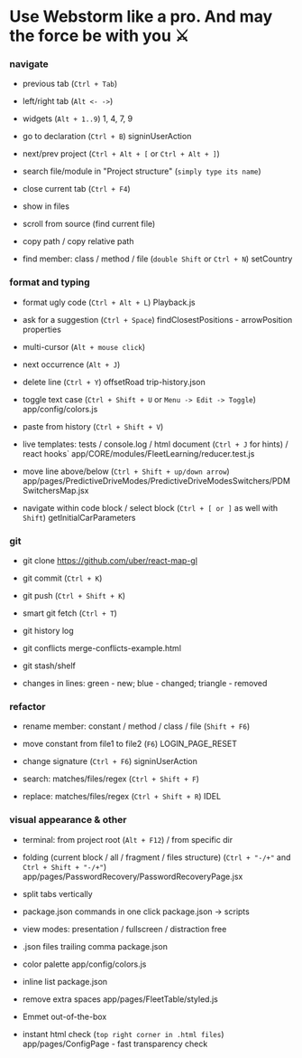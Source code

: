 # Use Webstorm like a pro. And may the force be with you ⚔️

### navigate
- previous tab (`Ctrl + Tab`)
- left/right tab (`Alt <- ->`)
- widgets (`Alt + 1..9`)
1, 4, 7, 9

- go to declaration (`Ctrl + B`)
signinUserAction

- next/prev project (`Ctrl + Alt + [` or `Ctrl + Alt + ]`)

- search file/module in "Project structure" (`simply type its name`)

- close current tab (`Ctrl + F4`)

- show in files

- scroll from source (find current file)

- copy path / copy relative path

- find member: class / method / file (`double Shift` or `Ctrl + N`)
setCountry

### format and typing
- format ugly code (`Ctrl + Alt + L`)
Playback.js

- ask for a suggestion (`Ctrl + Space`)
findClosestPositions - arrowPosition properties

- multi-cursor (`Alt + mouse click`)
- next occurrence (`Alt + J`)
- delete line (`Ctrl + Y`)
offsetRoad
trip-history.json

- toggle text case (`Ctrl + Shift + U` or `Menu -> Edit -> Toggle`)
app/config/colors.js

- paste from history (`Ctrl + Shift + V`)

- live templates: tests / console.log / html document (`Ctrl + J` for hints) / react hooks`
app/CORE/modules/FleetLearning/reducer.test.js

- move line above/below (`Ctrl + Shift + up/down arrow`)
app/pages/PredictiveDriveModes/PredictiveDriveModesSwitchers/PDMSwitchersMap.jsx

- navigate within code block / select block (`Ctrl + [ or ]` as well with `Shift`)
getInitialCarParameters

### git
- git clone
https://github.com/uber/react-map-gl

- git commit (`Ctrl + K`)
- git push (`Ctrl + Shift + K`)
- smart git fetch (`Ctrl + T`)
- git history log
- git conflicts
merge-conflicts-example.html

- git stash/shelf
- changes in lines: green - new; blue - changed; triangle - removed

### refactor
- rename member: constant / method / class / file (`Shift + F6`)
- move constant from file1 to file2 (`F6`)
LOGIN_PAGE_RESET

- change signature (`Ctrl + F6`)
signinUserAction

- search:  matches/files/regex (`Ctrl + Shift + F`)
- replace: matches/files/regex (`Ctrl + Shift + R`)
IDEL

### visual appearance & other
- terminal: from project root (`Alt + F12`) / from specific dir
- folding (current block / all / fragment / files structure) (`Ctrl + "-/+"` and `Ctrl + Shift + "-/+"`)
app/pages/PasswordRecovery/PasswordRecoveryPage.jsx

- split tabs vertically
- package.json commands in one click
package.json -> scripts

- view modes: presentation / fullscreen / distraction free

- .json files trailing comma
package.json

- color palette
app/config/colors.js

- inline list
package.json

- remove extra spaces
app/pages/FleetTable/styled.js

- Emmet out-of-the-box
- instant html check (`top right corner in .html files`)
app/pages/ConfigPage - fast transparency check

